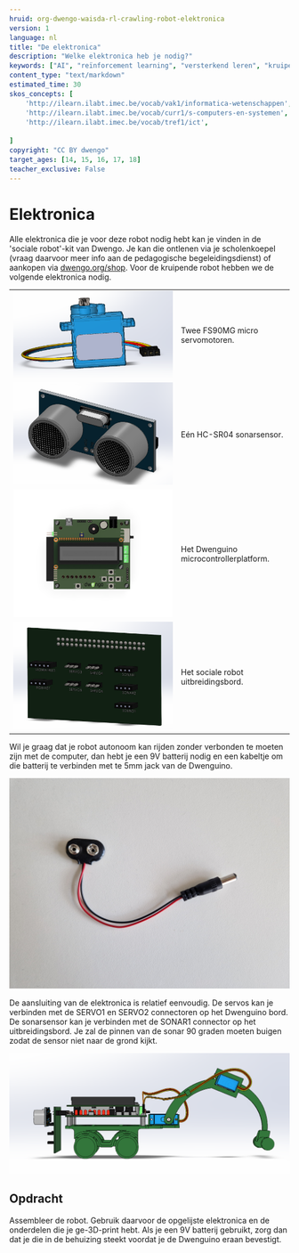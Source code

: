 ```yaml
---
hruid: org-dwengo-waisda-rl-crawling-robot-elektronica
version: 1
language: nl
title: "De elektronica"
description: "Welke elektronica heb je nodig?"
keywords: ["AI", "reïnforcement learning", "versterkend leren", "kruipende robot", "elektronica"]
content_type: "text/markdown"
estimated_time: 30
skos_concepts: [
    'http://ilearn.ilabt.imec.be/vocab/vak1/informatica-wetenschappen', 
    'http://ilearn.ilabt.imec.be/vocab/curr1/s-computers-en-systemen',
    'http://ilearn.ilabt.imec.be/vocab/tref1/ict',

]
copyright: "CC BY dwengo"
target_ages: [14, 15, 16, 17, 18]
teacher_exclusive: False
---
```


# Elektronica

Alle elektronica die je voor deze robot nodig hebt kan je vinden in de 'sociale robot'-kit van Dwengo. Je kan die ontlenen via je scholenkoepel (vraag daarvoor meer info aan de pedagogische begeleidingsdienst) of aankopen via [dwengo.org/shop](dwengo.org/shop). Voor de kruipende robot hebben we de volgende elektronica nodig.

<table>
<tr><td><img src="img/servo.png" alt="Servo"></td><td>Twee FS90MG micro servomotoren.</td></tr>
<tr><td><img src="img/sonar.png" alt="Sonar"></td><td>Eén HC-SR04 sonarsensor.</td></tr>
<tr><td><img src="img/dwenguino_render_9.png" alt="Dwenguino"></td><td>Het Dwenguino microcontrollerplatform.</td></tr>
<tr><td><img src="img/breadboard_with_labels.png" alt="Dwenguino"></td><td>Het sociale robot uitbreidingsbord.</td></tr>
</table>

Wil je graag dat je robot autonoom kan rijden zonder verbonden te moeten zijn met de computer, dan hebt je een 9V batterij nodig en een kabeltje om die batterij te verbinden met te 5mm jack van de Dwenguino.

![9V clip voorbeeld](img/9V_clip.jpg)

De aansluiting van de elektronica is relatief eenvoudig. De servos kan je verbinden met de SERVO1 en SERVO2 connectoren op het Dwenguino bord. De sonarsensor kan je verbinden met de SONAR1 connector op het uitbreidingsbord. Je zal de pinnen van de sonar 90 graden moeten buigen zodat de sensor niet naar de grond kijkt.

![Render van de krupende robot.](img/robot2_light.png)

<div class="dwengo-content assignment">
<h2 class="title">Opdracht</h2>
<div class="content">
Assembleer de robot. Gebruik daarvoor de opgelijste elektronica en de onderdelen die je ge-3D-print hebt. Als je een 9V batterij gebruikt, zorg dan dat je die in de behuizing steekt voordat je de Dwenguino eraan bevestigt.
</div>
</div>
